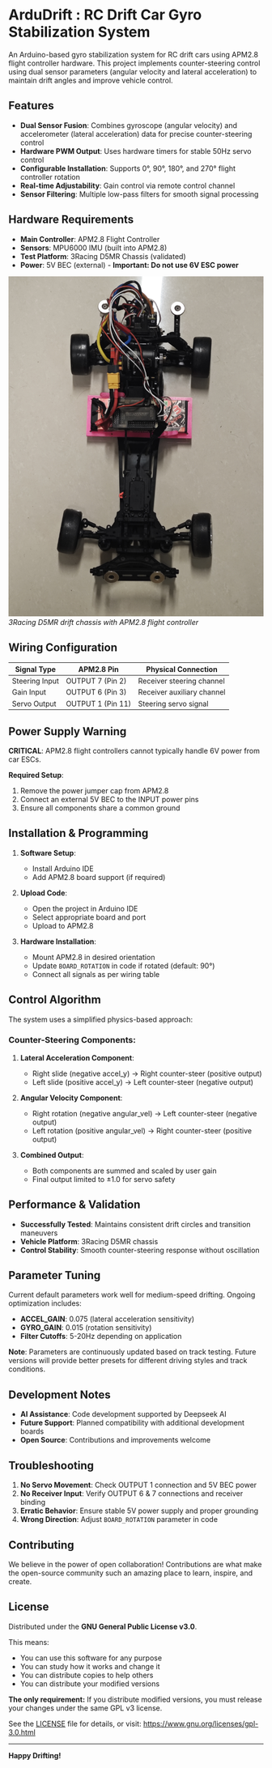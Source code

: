 # ArduDrift : RC Drift Car Gyro Stabilization System

An Arduino-based gyro stabilization system for RC drift cars using APM2.8 flight controller hardware. This project implements counter-steering control using dual sensor parameters (angular velocity and lateral acceleration) to maintain drift angles and improve vehicle control.

## Features

- **Dual Sensor Fusion**: Combines gyroscope (angular velocity) and accelerometer (lateral acceleration) data for precise counter-steering control
- **Hardware PWM Output**: Uses hardware timers for stable 50Hz servo control
- **Configurable Installation**: Supports 0°, 90°, 180°, and 270° flight controller rotation
- **Real-time Adjustability**: Gain control via remote control channel
- **Sensor Filtering**: Multiple low-pass filters for smooth signal processing

## Hardware Requirements

- **Main Controller**: APM2.8 Flight Controller
- **Sensors**: MPU6000 IMU (built into APM2.8)
- **Test Platform**: 3Racing D5MR Chassis (validated)
- **Power**: 5V BEC (external) - **Important: Do not use 6V ESC power**

![D5MR with APM2.8](./D5mr%20with%20apm2.8.jpg)
*3Racing D5MR drift chassis with APM2.8 flight controller*

## Wiring Configuration

| Signal Type | APM2.8 Pin | Physical Connection |
|-------------|------------|---------------------|
| Steering Input | OUTPUT 7 (Pin 2) | Receiver steering channel |
| Gain Input | OUTPUT 6 (Pin 3) | Receiver auxiliary channel |
| Servo Output | OUTPUT 1 (Pin 11) | Steering servo signal |

## Power Supply Warning

**CRITICAL**: APM2.8 flight controllers cannot typically handle 6V power from car ESCs. 

**Required Setup**:
1. Remove the power jumper cap from APM2.8
2. Connect an external 5V BEC to the INPUT power pins
3. Ensure all components share a common ground

## Installation & Programming

1. **Software Setup**:
   - Install Arduino IDE
   - Add APM2.8 board support (if required)

2. **Upload Code**:
   - Open the project in Arduino IDE
   - Select appropriate board and port
   - Upload to APM2.8

3. **Hardware Installation**:
   - Mount APM2.8 in desired orientation
   - Update `BOARD_ROTATION` in code if rotated (default: 90°)
   - Connect all signals as per wiring table

## Control Algorithm

The system uses a simplified physics-based approach:

### Counter-Steering Components:

1. **Lateral Acceleration Component**:
   - Right slide (negative accel_y) → Right counter-steer (positive output)
   - Left slide (positive accel_y) → Left counter-steer (negative output)

2. **Angular Velocity Component**:
   - Right rotation (negative angular_vel) → Left counter-steer (negative output)
   - Left rotation (positive angular_vel) → Right counter-steer (positive output)

3. **Combined Output**:
   - Both components are summed and scaled by user gain
   - Final output limited to ±1.0 for servo safety

## Performance & Validation

- **Successfully Tested**: Maintains consistent drift circles and transition maneuvers
- **Vehicle Platform**: 3Racing D5MR chassis
- **Control Stability**: Smooth counter-steering response without oscillation

## Parameter Tuning

Current default parameters work well for medium-speed drifting. Ongoing optimization includes:

- **ACCEL_GAIN**: 0.075 (lateral acceleration sensitivity)
- **GYRO_GAIN**: 0.015 (rotation sensitivity)
- **Filter Cutoffs**: 5-20Hz depending on application

**Note**: Parameters are continuously updated based on track testing. Future versions will provide better presets for different driving styles and track conditions.

## Development Notes

- **AI Assistance**: Code development supported by Deepseek AI
- **Future Support**: Planned compatibility with additional development boards
- **Open Source**: Contributions and improvements welcome

## Troubleshooting

1. **No Servo Movement**: Check OUTPUT 1 connection and 5V BEC power
2. **No Receiver Input**: Verify OUTPUT 6 & 7 connections and receiver binding
3. **Erratic Behavior**: Ensure stable 5V power supply and proper grounding
4. **Wrong Direction**: Adjust `BOARD_ROTATION` parameter in code

## Contributing

We believe in the power of open collaboration! Contributions are what make the open-source community such an amazing place to learn, inspire, and create.

## License

Distributed under the **GNU General Public License v3.0**. 

This means:
- You can use this software for any purpose
- You can study how it works and change it
- You can distribute copies to help others
- You can distribute your modified versions

**The only requirement:** If you distribute modified versions, you must release your changes under the same GPL v3 license.

See the [LICENSE](LICENSE) file for details, or visit:
https://www.gnu.org/licenses/gpl-3.0.html

---

**Happy Drifting!**